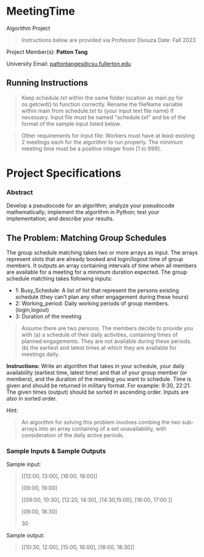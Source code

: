 # MeetingTime
Algorithm Project
> Instructions below are provided via Professor Dsouza
> Date: Fall 2023

Project Member(s): **Patton Tang**

University Email: pattontanges@csu.fullerton.edu

## Running Instructions
> Keep schedule.txt within the same folder location as main.py for os.getcwd() to function correctly.
> Rename the fileName variable within main from schedule.txt to (your input text file name) if necessary.
> Input file must be named "schedule.txt" and be of the format of the sample input listed below.

> Other requirements for input file:
> Workers must have at least existing 2 meetings each for the algorithm to run properly.
> The minimum meeting time must be a positive integer from [1 to 999].

# Project Specifications

### Abstract
Develop a pseudocode for an algorithm; analyze your pseudocode mathematically; implement the
algorithm in Python; test your implementation; and describe your results.

## The Problem: Matching Group Schedules
The group schedule matching takes two or more arrays as input. The arrays represent slots that are
already booked and login/logout time of group members. It outputs an array containing intervals of
time when all members are available for a meeting for a minimum duration expected.
The group schedule matching takes following inputs:
- 1: Busy_Schedule: A list of list that represent the persons existing schedule (they can’t plan any
other engagement during these hours)
- 2: Working_period: Daily working periods of group members. (login,logout)
- 3: Duration of the meeting

> Assume there are two persons. The members decide to provide you with (a) a schedule of their daily
activities, containing times of planned engagements. They are not available during these periods. (b)
the earliest and latest times at which they are available for meetings daily.

**Instructions:**
Write an algorithm that takes in your schedule, your daily availability (earliest time, latest time) and
that of your group member (or members), and the duration of the meeting you want to schedule.
Time is given and should be returned in military format. For example: 9:30, 22:21. The given times
(output) should be sorted in ascending order. Inputs are *also* in sorted order.


Hint:
> An algorithm for solving this problem involves combing the two sub-arrays into an array containing
of a set unavailability, with consideration of the daily active periods.

### Sample Inputs & Sample Outputs
Sample input:
> [[12:00, 13:00], [16:00, 18:00]]
> 
> [09:00, 19:00]
> 
> [[09:00, 10:30], [12:20, 14:30], [14:30,15:00], [16:00, 17:00 ]]
> 
> [09:00, 18:30]
> 
> 30

Sample output:
> [[10:30, 12:00], [15:00, 16:00], [18:00, 18:30]]
